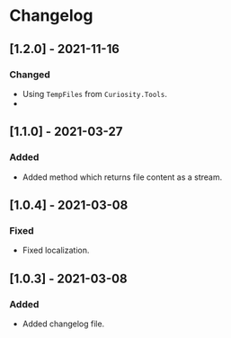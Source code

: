 # Changelog

## [1.2.0] - 2021-11-16

### Changed

- Using `TempFiles` from `Curiosity.Tools`.
- 
## [1.1.0] - 2021-03-27

### Added

- Added method which returns file content as a stream.

## [1.0.4] - 2021-03-08

### Fixed

- Fixed localization.

## [1.0.3] - 2021-03-08

### Added

- Added changelog file.

